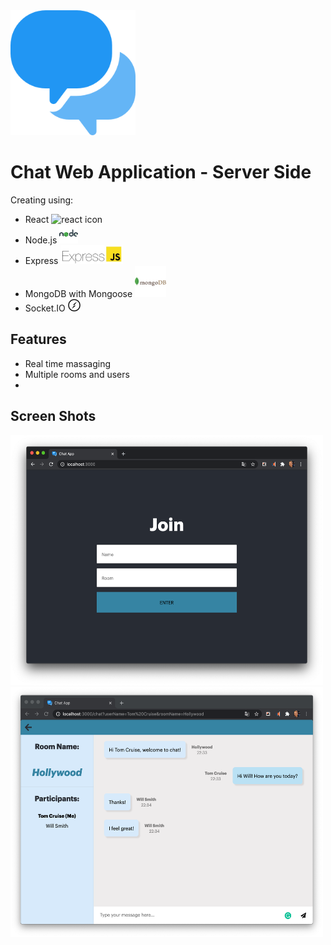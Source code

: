 <img src="/public/media/speech-bubble.png" alt="chat logo" width="200" height="200"/>

# Chat Web Application - Server Side

Creating using:

- React <img src="/public/media/favicon-react.ico" alt="react icon" width="20" height="20"/>
- Node.js <img src="/public/media/node-icon.png" alt="react icon" width="30" height="30"/>
- Express <img src="/public/media/express-js-cyberpanel.jpg" alt="express icon" width="100" height="30"/>
- MongoDB with Mongoose <img src="/public/media/mongodb.png" alt="mongodb icon" width="50" height="50"/>
- Socket.IO <img src="/public/media/socket-io.png" alt="socketio icon" width="20" height="20"/>

## Features

- Real time massaging
- Multiple rooms and users
-

## Screen Shots

<img src="/public/media/join-screen-shot.png" alt="join screen shot" width="500" height="400"/><img alt="in chat screen shot" src="/public/media/in-chat-screen-shot3.png" width="500" height="400"/>
